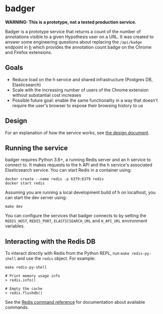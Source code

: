 # badger

**WARNING: This is a prototype, not a tested production service.**

Badger is a prototype service that returns a count of the number of annotations
visible to a given Hypothesis user on a URL. It was created to answer some
engineering questions about replacing the `/api/badge` endpoint in
[h](https://github.com/hypothesis/h) which provides the annotation count badge
on the Chrome and Firefox extensions.

## Goals

- Reduce load on the h service and shared infrastructure (Postgres DB,
  Elasticsearch)
- Scale with the increasing number of users of the Chrome extension without
  substantial cost increases
- Possible future goal: enable the same functionality in a way that doesn't require
  the user's browser to expose their browsing history to us

## Design

For an explanation of how the service works, see [the design
document](docs/design.md).

## Running the service

badger requires Python 3.6+, a running Redis server and an h service to connect
to. It makes requests to the h API and the h service's associated Elasticsearch
service. You can start Redis in a container using:

```
docker create --name redis -p 6379:6379 redis
docker start redis
```

Assuming you are running a local development build of h on localhost, you can
start the dev server using:

```
make dev
```

You can configure the services that badger connects to by setting the
`REDIS_HOST`, `REDIS_PORT`, `ELASTICSEARCH_URL` and `H_API_URL` environment
variables.

## Interacting with the Redis DB

To interact directly with Redis from the Python REPL, run `make redis-py-shell`
and use the `redis` object. For example:

```
make redis-py-shell

# Print memory usage info
> redis.info()

# Empty the cache
> redis.flushdb()
```

See the [Redis command reference](https://redis.io/commands) for documentation
about available commands.
